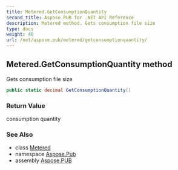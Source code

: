 ```yaml
---
title: Metered.GetConsumptionQuantity
second_title: Aspose.PUB for .NET API Reference
description: Metered method. Gets consumption file size
type: docs
weight: 40
url: /net/aspose.pub/metered/getconsumptionquantity/
---
```

## Metered.GetConsumptionQuantity method

Gets consumption file size

```csharp
public static decimal GetConsumptionQuantity()
```

### Return Value

consumption quantity

### See Also

* class [Metered](../)
* namespace [Aspose.Pub](../../metered/)
* assembly [Aspose.PUB](../../../)


